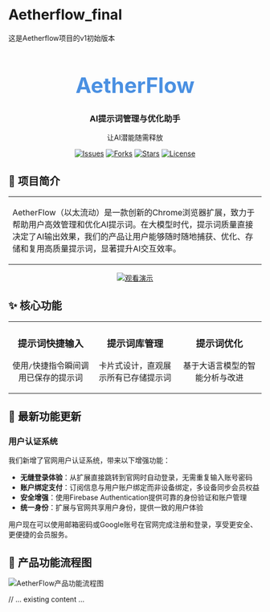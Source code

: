 # Aetherflow_final

这是Aetherflow项目的v1初始版本

<div align="center">
  <!-- 图片将在后期添加 -->
  <h1 style="color:#4A90E2; font-size:3em;">AetherFlow</h1>
  <h3>AI提示词管理与优化助手</h3>
  <p>让AI潜能随需释放</p>
  
  <p>
    <a href="https://github.com/yourusername/aetherflow/issues"><img src="https://img.shields.io/github/issues/yourusername/aetherflow" alt="Issues"></a>
    <a href="https://github.com/yourusername/aetherflow/network/members"><img src="https://img.shields.io/github/forks/yourusername/aetherflow" alt="Forks"></a>
    <a href="https://github.com/yourusername/aetherflow/stargazers"><img src="https://img.shields.io/github/stars/yourusername/aetherflow" alt="Stars"></a>
    <a href="https://github.com/yourusername/aetherflow/blob/master/LICENSE"><img src="https://img.shields.io/github/license/yourusername/aetherflow" alt="License"></a>
  </p>
</div>

## 📖 项目简介

<table>
  <tr>
    <td width="100%">
      <p>AetherFlow（以太流动）是一款创新的Chrome浏览器扩展，致力于帮助用户高效管理和优化AI提示词。在大模型时代，提示词质量直接决定了AI输出效果，我们的产品让用户能够随时随地捕获、优化、存储和复用高质量提示词，显著提升AI交互效率。</p>
    </td>
  </tr>
</table>

<div align="center">
  <a href="#观看演示">
    <img src="https://img.shields.io/badge/观看演示-4A90E2?style=for-the-badge&logoColor=white" alt="观看演示" />
  </a>
</div>

## ✨ 核心功能

<div align="center">
  <table>
    <tr>
      <td align="center" width="33%">
        <h3>提示词快捷输入</h3>
        <p>使用<kbd>/</kbd>快捷指令瞬间调用已保存的提示词</p>
      </td>
      <td align="center" width="33%">
        <h3>提示词库管理</h3>
        <p>卡片式设计，直观展示所有已存储提示词</p>
      </td>
      <td align="center" width="33%">
        <h3>提示词优化</h3>
        <p>基于大语言模型的智能分析与改进</p>
      </td>
    </tr>
  </table>
</div>

## 🚀 最新功能更新

### 用户认证系统

我们新增了官网用户认证系统，带来以下增强功能：

- **无缝登录体验**：从扩展直接跳转到官网时自动登录，无需重复输入账号密码
- **账户绑定支付**：订阅信息与用户账户绑定而非设备绑定，多设备同步会员权益
- **安全增强**：使用Firebase Authentication提供可靠的身份验证和账户管理
- **统一身份**：扩展与官网共享用户身份，提供一致的用户体验

用户现在可以使用邮箱密码或Google账号在官网完成注册和登录，享受更安全、更便捷的会员服务。

## 🔄 产品功能流程图

<!-- 
这里将放置产品功能流程图，展示"存-用-改"三大核心节点和四大功能模块的关系。
流程图将展示:
1. 核心节点：改、存、用、AI平台
2. 功能模块：提示词收藏、提示词优化、提示词快捷插入、网页捕获
3. 它们之间的交互关系和数据流向
-->

![AetherFlow产品功能流程图](./assets/flow-diagram.png)

// ... existing content ...